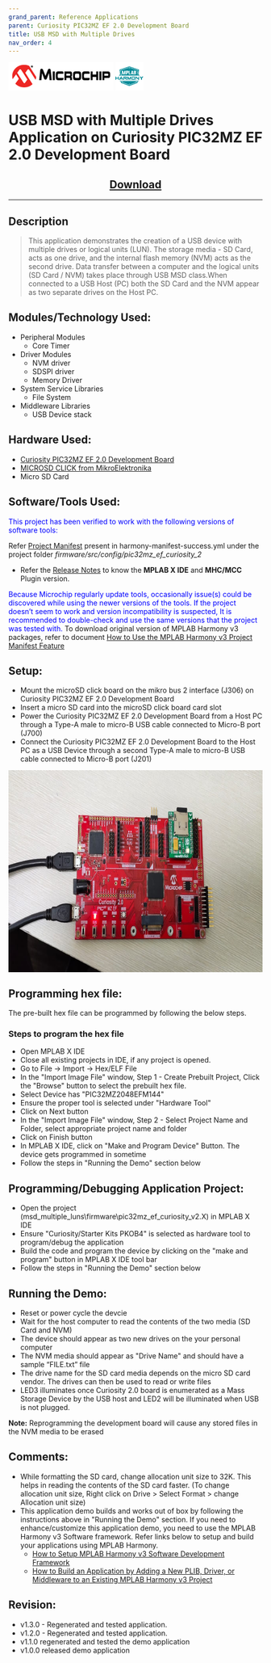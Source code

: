 ```yaml
---
grand_parent: Reference Applications
parent: Curiosity PIC32MZ EF 2.0 Development Board
title: USB MSD with Multiple Drives
nav_order: 4
---
```

<img src = "images/microchip_logo.png">
<img src = "images/microchip_mplab_harmony_logo_small.png">

# USB MSD with Multiple Drives Application on Curiosity PIC32MZ EF 2.0 Development Board
<h2 align="center"> <a href="https://github.com/MicrochipTech/MPLAB-Harmony-Reference-Apps/releases/latest/download/msd_multiple_luns.zip" > Download </a> </h2>

-----
## Description

>  This application demonstrates the creation of a USB device with multiple drives or logical
    units (LUN). The storage media - SD Card, acts as one drive, and the internal flash memory
    (NVM) acts as the second drive. Data transfer between a computer and the logical units
    (SD Card / NVM) takes place through USB MSD class.When connected to a USB Host (PC) both the
    SD Card and the NVM appear as two separate drives on the Host PC.


## Modules/Technology Used:

- Peripheral Modules      
	- Core Timer
- Driver Modules
    - NVM driver
    - SDSPI driver
    - Memory Driver
- System Service Libraries
	- File System
- Middleware Libraries		
	- USB Device stack

## Hardware Used:

- [Curiosity PIC32MZ EF 2.0 Development Board](https://www.microchip.com/Developmenttools/ProductDetails/DM320209)   
- [MICROSD CLICK from MikroElektronika](http://www.mikroe.com/click/microsd/)
- Micro SD Card

## Software/Tools Used:
<span style="color:blue"> This project has been verified to work with the following versions of software tools:</span>  

Refer [Project Manifest](./firmware/src/config/pic32mz_ef_curiosity_2/harmony-manifest-success.yml) present in harmony-manifest-success.yml under the project folder *firmware/src/config/pic32mz_ef_curiosity_2*  
- Refer the [Release Notes](../../../release_notes.md#development-tools) to know the **MPLAB X IDE** and **MHC/MCC** Plugin version.  

<span style="color:blue"> Because Microchip regularly update tools, occasionally issue(s) could be discovered while using the newer versions of the tools. If the project doesn’t seem to work and version incompatibility is suspected, It is recommended to double-check and use the same versions that the project was tested with. </span> To download original version of MPLAB Harmony v3 packages, refer to document [How to Use the MPLAB Harmony v3 Project Manifest Feature](https://microchip.com/DS90003305)

## Setup:
- Mount the microSD click board on the mikro bus 2 interface (J306) on Curiosity PIC32MZ EF 2.0 Development Board
- Insert a micro SD card into the microSD click board card slot
- Power the Curiosity PIC32MZ EF 2.0 Development Board from a Host PC through a Type-A male to micro-B USB cable connected to Micro-B port (J700)
- Connect the Curiosity PIC32MZ EF 2.0 Development Board to the Host PC as a USB Device through a second Type-A male to micro-B USB cable connected to Micro-B port (J201)

<img src = "images/msd_multiple_luns_demo_setup.jpg" width="900" height="400" align="middle">

## Programming hex file:
The pre-built hex file can be programmed by following the below steps.  

### Steps to program the hex file
- Open MPLAB X IDE
- Close all existing projects in IDE, if any project is opened.
- Go to File -> Import -> Hex/ELF File
- In the "Import Image File" window, Step 1 - Create Prebuilt Project, Click the "Browse" button to select the prebuilt hex file.
- Select Device has "PIC32MZ2048EFM144"
- Ensure the proper tool is selected under "Hardware Tool"
- Click on Next button
- In the "Import Image File" window, Step 2 - Select Project Name and Folder, select appropriate project name and folder
- Click on Finish button
- In MPLAB X IDE, click on "Make and Program Device" Button. The device gets programmed in sometime
- Follow the steps in "Running the Demo" section below  


## Programming/Debugging Application Project:
- Open the project (msd_multiple_luns\firmware\pic32mz_ef_curiosity_v2.X) in MPLAB X IDE
- Ensure "Curiosity/Starter Kits PKOB4" is selected as hardware tool to program/debug the application
- Build the code and program the device by clicking on the "make and program" button in MPLAB X IDE tool bar
- Follow the steps in "Running the Demo" section below

## Running the Demo:
- Reset or power cycle the devcie
- Wait for the host computer to read the contents of the two media (SD Card and NVM)
- The device should appear as two new drives on the your personal computer
- The NVM media should appear as "Drive Name" and should have a sample “FILE.txt” file
- The drive name for the SD card media depends on the micro SD card vendor. The drives can then be used to read or write files
- LED3 illuminates once Curiosity 2.0 board is enumerated as a Mass Storage Device by the USB host and LED2 will be illuminated when USB is not plugged.

 **Note:** Reprogramming the development board will cause any stored files in the NVM media to be erased


## Comments:
- While formatting the SD card, change allocation unit size to 32K. This helps in reading the contents of the SD card faster.
   (To change allocation unit size, Right click on Drive > Select Format > change Allocation unit size)
- This application demo builds and works out of box by following the instructions above in "Running the Demo" section. If you need to enhance/customize this application demo, you need to use the MPLAB Harmony v3 Software framework. Refer links below to setup and build your applications using MPLAB Harmony.
	- [How to Setup MPLAB Harmony v3 Software Development Framework](https://www.microchip.com/mymicrochip/filehandler.aspx?ddocname=en1000821)
	- [How to Build an Application by Adding a New PLIB, Driver, or Middleware to an Existing MPLAB Harmony v3 Project](http://ww1.microchip.com/downloads/en/DeviceDoc/How_to_Build_Application_Adding_PLIB_%20Driver_or_Middleware%20_to_MPLAB_Harmony_v3Project_DS90003253A.pdf)              

## Revision:
- v1.3.0 - Regenerated and tested application.
- v1.2.0 - Regenerated and tested application.
- v1.1.0 regenerated and tested the demo application
- v1.0.0 released demo application

